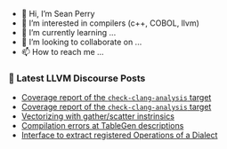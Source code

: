 - 👋 Hi, I’m Sean Perry
- 👀 I’m interested in compilers (c++, COBOL, llvm)
- 🌱 I’m currently learning ...
- 💞️ I’m looking to collaborate on ...
- 📫 How to reach me ...

<!---
s66perry/s66perry is a ✨ special ✨ repository because its `README.md` (this file) appears on your GitHub profile.
You can click the Preview link to take a look at your changes.
--->
### 📕 Latest LLVM Discourse Posts

<!-- DISCOURSE-LLVM:START -->
- [Coverage report of the `check-clang-analysis` target](https://discourse.llvm.org/t/coverage-report-of-the-check-clang-analysis-target/62316#post_2)
- [Coverage report of the `check-clang-analysis` target](https://discourse.llvm.org/t/coverage-report-of-the-check-clang-analysis-target/62316#post_1)
- [Vectorizing with gather/scatter instrinsics](https://discourse.llvm.org/t/vectorizing-with-gather-scatter-instrinsics/61736#post_7)
- [Compilation errors at TableGen descriptions](https://discourse.llvm.org/t/compilation-errors-at-tablegen-descriptions/62308#post_3)
- [Interface to extract registered Operations of a Dialect](https://discourse.llvm.org/t/interface-to-extract-registered-operations-of-a-dialect/62304#post_5)
<!-- DISCOURSE-LLVM:END -->
